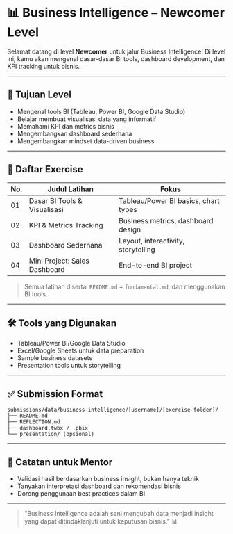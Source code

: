 # 📊 Business Intelligence – Newcomer Level

Selamat datang di level **Newcomer** untuk jalur Business Intelligence! Di level ini, kamu akan mengenal dasar-dasar BI tools, dashboard development, dan KPI tracking untuk bisnis.

---

## 🎯 Tujuan Level

- Mengenal tools BI (Tableau, Power BI, Google Data Studio)
- Belajar membuat visualisasi data yang informatif
- Memahami KPI dan metrics bisnis
- Mengembangkan dashboard sederhana
- Mengembangkan mindset data-driven business

---

## 📁 Daftar Exercise

| No. | Judul Latihan                        | Fokus                                     |
|-----|--------------------------------------|-------------------------------------------|
| 01  | Dasar BI Tools & Visualisasi         | Tableau/Power BI basics, chart types     |
| 02  | KPI & Metrics Tracking               | Business metrics, dashboard design        |
| 03  | Dashboard Sederhana                  | Layout, interactivity, storytelling      |
| 04  | Mini Project: Sales Dashboard        | End-to-end BI project                    |

> Semua latihan disertai `README.md` + `fundamental.md`, dan menggunakan BI tools.

---

## 🛠 Tools yang Digunakan

- Tableau/Power BI/Google Data Studio
- Excel/Google Sheets untuk data preparation
- Sample business datasets
- Presentation tools untuk storytelling

---

## ✅ Submission Format

```
submissions/data/business-intelligence/[username]/[exercise-folder]/
├── README.md
├── REFLECTION.md
├── dashboard.twbx / .pbix
└── presentation/ (opsional)
```

---

## 💬 Catatan untuk Mentor

- Validasi hasil berdasarkan business insight, bukan hanya teknik
- Tanyakan interpretasi dashboard dan rekomendasi bisnis
- Dorong penggunaan best practices dalam BI

---

> "Business Intelligence adalah seni mengubah data menjadi insight yang dapat ditindaklanjuti untuk keputusan bisnis." 📊 